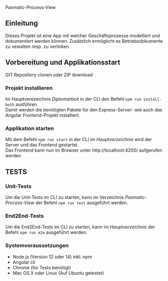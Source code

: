 Paxmatic-Process-View

## Einleitung
Dieses Projekt ist eine App mit welcher Geschäftsprozesse modelliert und dokumentiert werden können. Zusätzlich ermöglicht es Betriebsdokumente zu vewalten resp. zu verlinken.
  

## Vorbereitung und Applikationsstart
GIT Repository clonen oder ZIP download

### Projekt installieren
Im Hauptverezeichnis *Diplomarbeit* in der CLI den Befehl `npm run install-both` ausführen.   
Damit werden die benötigten Pakete für den Express-Server- wie auch das Angular Frontend-Projekt installiert.

### Applikation starten
Mit dem Befehl `npm run start` in der CLI im *Hauptverzeichnis* wird der Server und das Frontend gestartet.   
Das Frontend kann nun im Browser unter http://localhost:4200/ aufgerufen werden

## TESTS
### Unit-Tests
Um die Unit-Tests im CLI zu starten, kann im Verzeichnis *Paxmatic-Process-View* der Befehl `npm run test` ausgeführt werden.   

### End2End-Tests
Um die End2End-Tests im CLI zu starten, kann im *Hauptverzeichnis* der Befehl `npm run e2e` ausgeführt werden.   

### Systemvoraussetzungen
- Node.js (Version 12 oder 14) inkl. npm
- Angular cli
- Chrome (für Tests benötigt)
- Mac OS X oder Linux (Auf Ubuntu getestet)   

